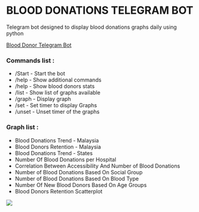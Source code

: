 <!DOCTYPE html>
<html>  
<body>
<h1>BLOOD DONATIONS TELEGRAM BOT</h1>    
<p>Telegram bot designed to display blood donations graphs daily using python </p>
<a href="https://web.telegram.org/#/im?p=@BdonorBot">Blood Donor Telegram Bot</a>
<div>  
<h3>Commands list :</h3>
<ul>
    <li>/Start - Start the bot </li>
    <li>/help - Show additional commands </li>
    <li>/help - Show blood donors stats </li>
    <li>/list - Show list of graphs available</li>
    <li>/graph <number> - Display graph</li>
    <li>/set - Set timer to display Graphs</li>
    <li>/unset - Unset timer of the graphs</li>
</ul>
</div>    
<div>    
<h3>Graph list :</h3>
<ul>
    <li>Blood Donations Trend - Malaysia</li>
    <li>Blood Donors Retention - Malaysia</li>
    <li>Blood Donations Trend - States</li>
    <li>Number Of Blood Donations per Hospital</li>
    <li>Correlation Between Accessibility And Number of Blood Donations</li>
    <li>Number of Blood Donations Based On Social Group</li>
    <li>Number of Blood Donations Based On Blood Type</li>
    <li>Number Of New Blood Donors Based On Age Groups</li>
    <li>Blood Donors Retention Scatterplot</li>
</ul>
</div>
<img src="https://www.shutterstock.com/image-vector/blood-bag-donated-cute-cartoon-600nw-2293990295.jpg"/>
</body>
</html>

 
 

